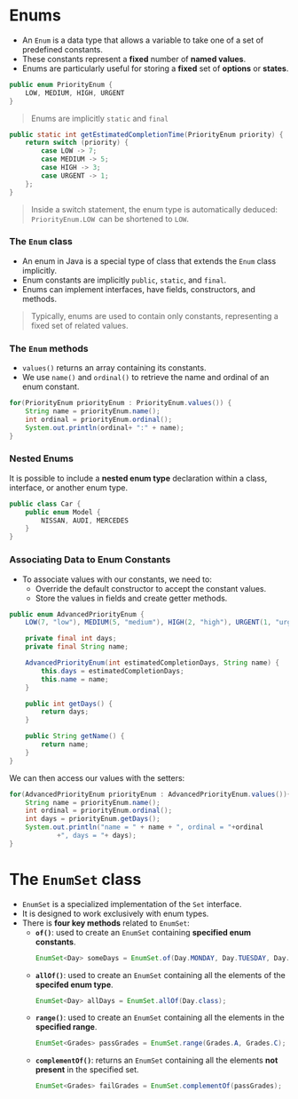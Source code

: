 # Enums

- An `Enum` is a data type that allows a variable to take one of a set of predefined constants.
- These constants represent a **fixed** number of **named values**.
- Enums are particularly useful for storing a **fixed** set of **options** or **states**.

```java
public enum PriorityEnum {
    LOW, MEDIUM, HIGH, URGENT
}
```
> Enums are implicitly `static` and `final`

```java
public static int getEstimatedCompletionTime(PriorityEnum priority) {
    return switch (priority) {
        case LOW -> 7;
        case MEDIUM -> 5;
        case HIGH -> 3;
        case URGENT -> 1;
    };
}
```
> Inside a switch statement, the enum type is automatically deduced: 
> `PriorityEnum.LOW `can be shortened to `LOW`.

### The `Enum` class

- An enum in Java is a special type of class that extends the `Enum` class implicitly.
- Enum constants are implicitly `public`, `static`, and `final`.
- Enums can implement interfaces, have fields, constructors, and methods.

> Typically, enums are used to contain only constants, representing a fixed set of related values.

### The `Enum` methods

- `values()` returns an array containing its constants.
- We use `name()` and `ordinal()` to retrieve the name and ordinal of an enum constant.

```java
for(PriorityEnum priorityEnum : PriorityEnum.values()) {
    String name = priorityEnum.name();
    int ordinal = priorityEnum.ordinal();
    System.out.println(ordinal+ ":" + name);
}
```
### Nested Enums

It is possible to include a **nested enum type** declaration within a class, interface, or another enum type.

```java
public class Car {
    public enum Model {
        NISSAN, AUDI, MERCEDES
    }
}
```

### Associating Data to Enum Constants

- To associate values with our constants, we need to:
  - Override the default constructor to accept the constant values.
  - Store the values in fields and create getter methods.

```java
public enum AdvancedPriorityEnum {
    LOW(7, "low"), MEDIUM(5, "medium"), HIGH(2, "high"), URGENT(1, "urgent");

    private final int days;
    private final String name;

    AdvancedPriorityEnum(int estimatedCompletionDays, String name) {
        this.days = estimatedCompletionDays;
        this.name = name;
    }

    public int getDays() {
        return days;
    }

    public String getName() {
        return name;
    }
}
```

We can then access our values with the setters:

```java
for(AdvancedPriorityEnum priorityEnum : AdvancedPriorityEnum.values()){
    String name = priorityEnum.name();
    int ordinal = priorityEnum.ordinal();
    int days = priorityEnum.getDays();
    System.out.println("name = " + name + ", ordinal = "+ordinal
            +", days = "+ days);
}
```

# The `EnumSet` class

- `EnumSet` is a specialized implementation of the `Set` interface.
- It is designed to work exclusively with enum types.
- There is **four key methods** related to `EnumSet`:
  - **`of()`**: used to create an `EnumSet` containing **specified enum constants**.
    ```java
    EnumSet<Day> someDays = EnumSet.of(Day.MONDAY, Day.TUESDAY, Day.WEDNESDAY);
    ```
  - **`allOf()`**: used to create an `EnumSet` containing all the elements of the **specifed enum type**.
    ```java
    EnumSet<Day> allDays = EnumSet.allOf(Day.class);
    ```
  - **`range()`**: used to create an `EnumSet` containing all the elements in the **specified range**.
    ```java
    EnumSet<Grades> passGrades = EnumSet.range(Grades.A, Grades.C);
    ```
  - **`complementOf()`**: returns an `EnumSet` containing all the elements **not present** in the specified set.
    ```java
    EnumSet<Grades> failGrades = EnumSet.complementOf(passGrades);
    ```






